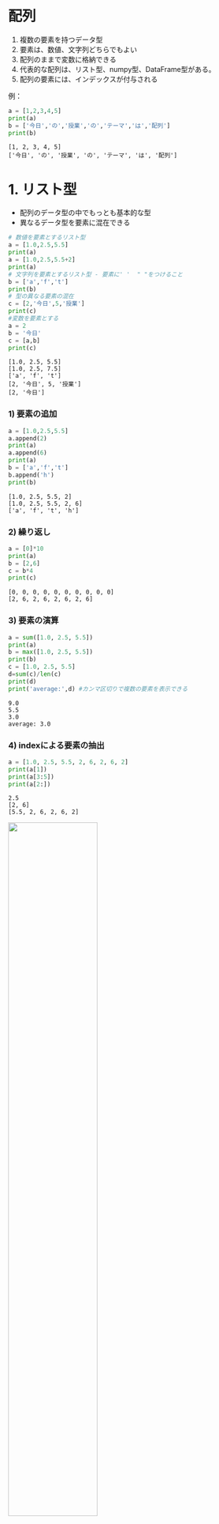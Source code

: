# 配列
1. 複数の要素を持つデータ型
2. 要素は、数値、文字列どちらでもよい
3. 配列のままで変数に格納できる
4. 代表的な配列は、リスト型、numpy型、DataFrame型がある。
5. 配列の要素には、インデックスが付与される

例：


```python
a = [1,2,3,4,5]
print(a)
b = ['今日','の','授業','の','テーマ','は','配列']
print(b)
```

    [1, 2, 3, 4, 5]
    ['今日', 'の', '授業', 'の', 'テーマ', 'は', '配列']
    

# 1. リスト型
- 配列のデータ型の中でもっとも基本的な型
- 異なるデータ型を要素に混在できる
  


```python
# 数値を要素とするリスト型
a = [1.0,2.5,5.5]
print(a)
a = [1.0,2.5,5.5+2]
print(a)
# 文字列を要素とするリスト型 - 要素に' '  " "をつけること
b = ['a','f','t']
print(b)
# 型の異なる要素の混在
c = [2,'今日',5,'授業']
print(c)
#変数を要素とする
a = 2
b = '今日'
c = [a,b]
print(c)
```

    [1.0, 2.5, 5.5]
    [1.0, 2.5, 7.5]
    ['a', 'f', 't']
    [2, '今日', 5, '授業']
    [2, '今日']
    


### 1) 要素の追加


```python
a = [1.0,2.5,5.5]
a.append(2)
print(a)
a.append(6)
print(a)
b = ['a','f','t']
b.append('h')
print(b)
```

    [1.0, 2.5, 5.5, 2]
    [1.0, 2.5, 5.5, 2, 6]
    ['a', 'f', 't', 'h']
    

### 2) 繰り返し


```python
a = [0]*10
print(a)
b = [2,6]
c = b*4
print(c)


```

    [0, 0, 0, 0, 0, 0, 0, 0, 0, 0]
    [2, 6, 2, 6, 2, 6, 2, 6]
    

### 3) 要素の演算


```python
a = sum([1.0, 2.5, 5.5])
print(a)
b = max([1.0, 2.5, 5.5])
print(b)
c = [1.0, 2.5, 5.5]
d=sum(c)/len(c)
print(d)
print('average:',d) #カンマ区切りで複数の要素を表示できる

```

    9.0
    5.5
    3.0
    average: 3.0
    

### 4) indexによる要素の抽出


```python
a = [1.0, 2.5, 5.5, 2, 6, 2, 6, 2]
print(a[1])
print(a[3:5])
print(a[2:])
```

    2.5
    [2, 6]
    [5.5, 2, 6, 2, 6, 2]
    

<img src="0c743374-7d9b-497c-8c6b-db62af949e04.png" width="60%">

### 5) 文字列への変換  
文字列を要素とするリスト型の場合のみ


```python
a = ['今日','の','天気','は','晴れ']
print(''.join(a))

```

    今日の天気は晴れ
    

### 6) 2次元配列のリスト
1.リスト型を要素に持つ2重のリスト  
2. 2次元配列と呼ばれる。今まで説明したリスト型は1次元配列
3. 要素のリストを１行とすると、2次元配列は表とみなすことができる
4. indexを使って要素を取り出す場合、2つのindexを指定する必要がある


```python
a = [[1,5,7],[2,3,5],[7,8,4]]
print(a)
print(a[1])
print(a[0][2])
print(a[1][1:])
b = [[1,5,7],[2,5],[8]]
print(b)

c = [['Alice',20,'England'],['Bob',19,'United States'],['Shohei',29,'Japan'],['Mamiko',28,'Japan']]
print(c)
```

    [[1, 5, 7], [2, 3, 5], [7, 8, 4]]
    [2, 3, 5]
    7
    [3, 5]
    [[1, 5, 7], [2, 5], [8]]
    [['Alice', 20, 'England'], ['Bob', 19, 'United States'], ['Shohei', 29, 'Japan'], ['Mamiko', 28, 'Japan']]
    

<img src="22955c86-b0c5-4246-baf3-580bd55f7a2f.png" width="60%">

# 演習1. 
1. Bob Ken Alice Kate を要素とするリストを作成せよ
2. Allen Susan を要素とするリストを作成せよ
3. 上記 1. 2.のリストを連結せよ
4. 上記3.に、Juliaを追加せよ
5. 上記4.から、indexを使ってAliceを取り出せ
6. 同様に、alice kate Allenを取り出せ
7. 上記4.のリストをスペース区切りの文字列　'Bob Ken Alice  に変換せよ(python .join等で検索して答えを見つけてください）


```python

```

    ['Bob', 'Ken', 'Alice', 'Kate']
    ['Bob', 'Ken', 'Alice', 'Kate', 'Allen', 'Susan']
    ['Bob', 'Ken', 'Alice', 'Kate', 'Allen', 'Susan', 'Julia']
    Alice
    ['Alice', 'Kate', 'Allen']
    Bob Ken Alice Kate Allen Susan Julia
    

# 演習2. 
1. 2 4 6 を要素とするリストを作成せよ
2. 1 3 5 を要素とするリストを作成せよ
3. 上記1. の要素6、および2. の要素3を取り出して、加算した結果を表示せよ（この処理を1行で書くこと）
4. 上記1. 2.を連結して要素の平均を計算せよ



```python

```

    9
    3.5
    

# 演習3.

1. 以下のように1行の要素が、名前 身長 体重 年齢 国籍　であるようなリストを作成し、それを要素とする2次元配列リストを作成せよ  
   Alice 170 60 20 England   Bob 185 75 19 United States  Shohei 192 85 30 Japan  Mamiko 183 75 28 Japan
2. 以下のリストを1.に追加せよ
   Paul 185 80 31 France
3. 上記2.の2次元配列からindexを使って以下の要素を取り出せ。
   - Shohei 192 85 30 Japan
   - Maimko
4. 年齢の平均値を求めよ


```python

```

    [['Alice', 170, 60, 20, 'England'], ['Bob', 185, 75, 19, 'United States'], ['Shohei', 192, 85, 30, 'Japan'], ['Mamiko', 183, 75, 28, 'Japan']]
    [['Alice', 170, 60, 20, 'England'], ['Bob', 185, 75, 19, 'United States'], ['Shohei', 192, 85, 30, 'Japan'], ['Mamiko', 183, 75, 28, 'Japan'], ['Paul', 185, 80, 31, 'France']]
    ['Shohei', 192, 85, 30, 'Japan']
    Mamiko
    25.6
    

# 2. numpy
1. numerical python 大規模な数値計算を高速に処理するための配列型
2. pythonでの大規模計算は例外なくnumpy型で実行する（ので大変重要）
3. 一見リスト型とよく似ているが、ブロードキャスト（後述）など、numpy独自な高速計算のための様々な仕組みが用意されている


```python
# 数値を要素とするnumpy型
import numpy as np
a = np.array([1.0,2.5,5.5])
print(a)
a = np.array([1.0,2.5,5.5+2])
print(a)
# 文字列を要素とするリスト型 - 要素に' '  " "をつけること
b = np.array(['a','f','t'])
print(b)
# 型の異なる要素の混在
c = np.array([2,'今日',5,'授業'])
print(c)
#変数を要素とする
a = 2
b = '今日'
c = np.array([a,b])
print(c)

```

    [1.  2.5 5.5]
    [1.  2.5 7.5]
    ['a' 'f' 't']
    ['2' '今日' '5' '授業']
    ['2' '今日']
    

### 1) 繰り返し


```python
a = np.zeros(10)
print(a)
b = np.ones(5)
print(b)
c = np.arange(10)
print(c)
```

    [0. 0. 0. 0. 0. 0. 0. 0. 0. 0.]
    [1. 1. 1. 1. 1.]
    [0 1 2 3 4 5 6 7 8 9]
    

### 2) 要素の演算


```python
a = np.sum([1.0, 2.5, 5.5])
print(a)
b = np.max([1.0, 2.5, 5.5])
print(b)
c = np.mean([1.0, 2.5, 5.5]) #リスト型と異なり、平均を計算する関数がある
print(c)
d = np.prod([1.0, 2.5, 5.5])
print(d)
```

    9.0
    5.5
    3.0
    13.75
    

<img src="96aab3f9-1933-42bf-a926-9189f14b0d37.png" width="60%">

**ブロードキャスト**  
numpyの要素に一括でスカラー演算を行うことができる（リスト型ではできない）


```python
a = np.array([1.0, 2.5, 5.5])
print(a)
print(a * 0.5)
print(np.sqrt(a))
print(a**2)
b = np.arange(3)

```

    [1.  2.5 5.5]
    [0.5  1.25 2.75]
    [1.         1.58113883 2.34520788]
    [ 1.    6.25 30.25]
    [1.  3.5 7.5]
    

**対応要素同士の演算（リスト型ではできない）**


```python
a = np.array([1.0, 2.5, 5.5])
b = np.arange(3)
print(a + b)
print(a*b)
```

    [1.  3.5 7.5]
    [ 0.   2.5 11. ]
    

### 3) indexによる要素の取り出し
構文はリスト型と同じ


```python
a = np.array([1.0, 2.5, 5.5, 2, 6, 2, 6, 2])
print(a[1])
print(a[3:5])
print(a[2:])
```

    2.5
    [2. 6.]
    [5.5 2.  6.  2.  6.  2. ]
    

### 4) 要素の追加・numpy配列の連結


```python
a = np.array([1.0, 2.5, 5.5, 2, 6, 2, 6, 2])
b = np.append(a,3.5)
print(b)
c = np.array([1.0,3.5,8.2])
d = np.hstack([a,c])
print(d)
```

    [1.  2.5 5.5 2.  6.  2.  6.  2.  3.5]
    [1.  2.5 5.5 2.  6.  2.  6.  2.  1.  3.5 8.2]
    

### 5) 2次元配列のnumpy  
1. numpy型配列を要素に持つ2重のリスト  
2. 2次元配列と呼ばれる。今まで説明したnumpy型は1次元配列
3. 要素のnumpyを１行とすると、2次元配列は表とみなすことができる
4. indexを使って要素を取り出す場合、行と列の2つのindexを指定する必要がある


```python
a = np.array([[1,5,7,9],[2,3,5,7],[7,8,4,2]])
# リスト型と異なり、表のイメージで表示される
print(a)
# 文字列と数値が混在した2次元配列
c = np.array([['Alice',20,'England'],['Bob',19,'United States'],['Shohei',29,'Japan'],['Mamiko',28,'Japan']])
print(c)
```

    [[1 5 7 9]
     [2 3 5 7]
     [7 8 4 2]]
    [2 3 5 7]
    7
    [3 5 7]
    [[5 7]
     [3 5]]
    [['Alice' '20' 'England']
     ['Bob' '19' 'United States']
     ['Shohei' '29' 'Japan']
     ['Mamiko' '28' 'Japan']]
    

**スライシング**


```python
print(a[1])
# 要素を取り出す。リスト型と構文が異なる
print(a[0,2])
print(a[1,1:])
print(a[0:2,1:3])

```

    [2 3 5 7]
    7
    [3 5 7]
    [[5 7]
     [3 5]]
    

<img src="dd89b1ea-c001-47c3-99ea-f59c9200818e.png" width="60%">

**2次元配列中の配列要素の長さは同一でないとエラーになる（リスト型ではOK)**


```python
b = np.array([[1,5,7],[2,5],[8]])
print(b)
```


    ---------------------------------------------------------------------------

    ValueError                                Traceback (most recent call last)

    Cell In[84], line 1
    ----> 1 b = np.array([[1,5,7],[2,5],[8]])
          2 print(b)
    

    ValueError: setting an array element with a sequence. The requested array has an inhomogeneous shape after 1 dimensions. The detected shape was (3,) + inhomogeneous part.


**2次元配列の連結**  
行方向：axis = 0　列方向 axis = 1


```python
a = np.array([[1,2,3,4],[5,6,7,8],[9,10,11,12]])
b = np.array([[1,1,1,1],[2,2,2,2],[3,3,3,3]])
c = np.concatenate([a,b],axis=0)
print(c)
d = np.vstack([a,b])
print(d)
e = np.array([[1,1],[2,2],[3,3]])
f = np.concatenate([a,e],axis=1)
print(f)
g = np.hstack([a,e])
print(g)

```

    [[ 1  2  3  4]
     [ 5  6  7  8]
     [ 9 10 11 12]
     [ 1  1  1  1]
     [ 2  2  2  2]
     [ 3  3  3  3]]
    [[ 1  2  3  4]
     [ 5  6  7  8]
     [ 9 10 11 12]
     [ 1  1  1  1]
     [ 2  2  2  2]
     [ 3  3  3  3]]
    [[ 1  2  3  4  1  1]
     [ 5  6  7  8  2  2]
     [ 9 10 11 12  3  3]]
    [[ 1  2  3  4  1  1]
     [ 5  6  7  8  2  2]
     [ 9 10 11 12  3  3]]
    

<img src="36417ec2-c805-4aaf-8520-ed475d274fc6.png" width="60%">

**2次元配列の合計**


```python
print(a)
h = np.sum(a, axis=0)
print('行合計',h)
i = np.sum(a,axis=1)
print('列合計',i)
j = np.max(a,axis=0)
print('行最大値',j)
k = np.max(a,axis=1)
print('列最大値',k)
```

    [[ 1  2  3  4]
     [ 5  6  7  8]
     [ 9 10 11 12]]
    行合計 [15 18 21 24]
    列合計 [10 26 42]
    行最大値 [ 9 10 11 12]
    列最大値 [ 4  8 12]
    

<img src="598198bb-683b-4270-acfd-d45466b846b2.png" width="60%">

**ブロードキャスト**


```python
print(a)
d=a*10
print(d)
e = a * [1,2,3,4]
print(e)
```

    [[ 1  2  3  4]
     [ 5  6  7  8]
     [ 9 10 11 12]]
    [[ 10  20  30  40]
     [ 50  60  70  80]
     [ 90 100 110 120]]
    [[ 1  4  9 16]
     [ 5 12 21 32]
     [ 9 20 33 48]]
    

**条件抽出**


```python
f = a[a>5]
print(f)
g = a[a%2==0]
print(g)
```

    [ 6  7  8  9 10 11]
    [ 0  2  4  6  8 10]
    

**変形**


```python
h = a.reshape(2,6)
print(h)
i = a.reshape(6,2)
print(i)
j = a.reshape(4,3)
print(j)
k = a.reshape(-1,3)
print(k)
l = a.reshape(4,-1)
print(l)
```

    [[ 1  2  3  4  5  6]
     [ 7  8  9 10 11 12]]
    [[ 1  2]
     [ 3  4]
     [ 5  6]
     [ 7  8]
     [ 9 10]
     [11 12]]
    [[ 1  2  3]
     [ 4  5  6]
     [ 7  8  9]
     [10 11 12]]
    [[ 1  2  3]
     [ 4  5  6]
     [ 7  8  9]
     [10 11 12]]
    [[ 1  2  3]
     [ 4  5  6]
     [ 7  8  9]
     [10 11 12]]
    


```python
w = np.array([1,1,1,1])
x = j + w
```


    ---------------------------------------------------------------------------

    ValueError                                Traceback (most recent call last)

    Cell In[161], line 2
          1 w = np.array([1,1,1,1])
    ----> 2 x = j + w
    

    ValueError: operands could not be broadcast together with shapes (4,3) (4,) 



```python
w = np.array([1,1,1,1])
v = w.reshape(4,1)
print(v)
x = j + v
print(x)
```

    [[1]
     [1]
     [1]
     [1]]
    [[ 2  3  4]
     [ 5  6  7]
     [ 8  9 10]
     [11 12 13]]
    

# 演習1

1. 以下のnumpy配列を作成して5を取り出せ
  1,3,5,7,9,11,13,15,17,19,21
2. 同様に、9～15を取り出せ
3. 同様に、1~7を取り出せ
4. 上記、2. 3. の対応要素を加算せよ
5. 上記、4.の各要素を二乗せよ
6. 上記、2. 3. 連結して1行8列の表を作成せよ
8. 上記7.の要素の合計を計算せよ


```python
import numpy as np

```

    [ 1  3  5  7  9 11 13 15 17 19 21]
    5
    [ 9 11 13 15]
    [1 3 5 7]
    [10 14 18 22]
    [100 196 324 484]
    [ 9 11 13 15  1  3  5  7]
    64
    

# 演習2.

1. 以下のリスト型の配列から2行目の要素5.6を取り出せ  
   c = [[0,1,2,3],[4,5,6,7],[8,9,10,11]]
3. 以下の配列をnumpy型に変換して、1.と同じ処理を行え   
4. 変換した配列から、5,6,9,10を行列の形式で取り出せ
5. 配列[[12,13,14,15],[16,17,18,19]]をnumpyにして3.の行方向に連結せよ
6. 配列[20,21,22,23,24]をnumpyにして5.の列方向に連結せよ


```python

```

    [5, 6]
    [[ 0  1  2  3]
     [ 4  5  6  7]
     [ 8  9 10 11]]
    [5 6]
    [[ 5  6]
     [ 9 10]]
    [[ 0  1  2  3]
     [ 4  5  6  7]
     [ 8  9 10 11]
     [12 13 14 15]
     [16 17 18 19]]
    [[20]
     [21]
     [22]
     [23]
     [24]]
    [[ 0  1  2  3 20]
     [ 4  5  6  7 21]
     [ 8  9 10 11 22]
     [12 13 14 15 23]
     [16 17 18 19 24]]
    [[ 0  1  2  3 20]
     [ 4  5  6  7 21]
     [ 8  9 10 11 22]
     [12 13 14 15 23]
     [16 17 18 19 24]]
    

# 演習3.

1. 以下の1次元配列を3行4列のnumpy 2次元配列に変換せよ
   0,1,2,3,4,5,6,7,8,9,10,11
2. 上記2次元配列について行合計、列合計を計算せよ
3. 上記の1次元配列を4行3列のnumpy 2次元配列に変換せよ
4. 上記2次元配列について行合計　列合計を計算せよ
5. 同様にして、行毎の平均、列毎の平均を計算せよ
6. 同様にして、行毎の最大値、列毎の最大値を計算せよ


```python

```

    [[ 0  1  2  3]
     [ 4  5  6  7]
     [ 8  9 10 11]]
    [ 6 22 38]
    [12 15 18 21]
    [[ 0  1  2]
     [ 3  4  5]
     [ 6  7  8]
     [ 9 10 11]]
    [ 3 12 21 30]
    [18 22 26]
    [ 1.  4.  7. 10.]
    [4.5 5.5 6.5]
    [ 2  5  8 11]
    [ 9 10 11]
    


```python

```
